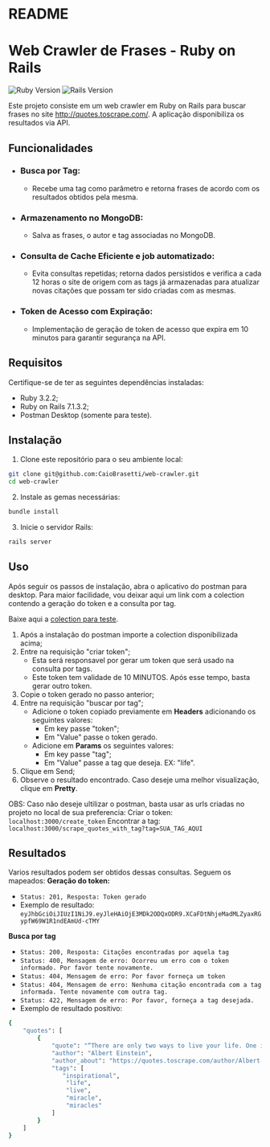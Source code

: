 # README

# Web Crawler de Frases - Ruby on Rails

![Ruby Version](https://img.shields.io/badge/Ruby-3.2.2-red.svg)
![Rails Version](https://img.shields.io/badge/Rails-7.1.3.2-orange.svg)

Este projeto consiste em um web crawler em Ruby on Rails para buscar frases no site http://quotes.toscrape.com/. A aplicação disponibiliza os resultados via API.

## Funcionalidades

* ### Busca por Tag:

  * Recebe uma tag como parâmetro e retorna frases de acordo com os resultados obtidos pela mesma.

* ### Armazenamento no MongoDB:

  * Salva as frases, o autor e tag associadas no MongoDB.

* ### Consulta de Cache Eficiente e job automatizado:

  * Evita consultas repetidas; retorna dados persistidos e verifica a cada 12 horas o site de origem com as tags já armazenadas para atualizar novas citações que possam ter sido criadas com as mesmas.

* ### Token de Acesso com Expiração:

  * Implementação de geração de token de acesso que expira em 10 minutos para garantir segurança na API.
 
## Requisitos

Certifique-se de ter as seguintes dependências instaladas:

- Ruby 3.2.2;
- Ruby on Rails 7.1.3.2;
- Postman Desktop (somente para teste).

## Instalação

1. Clone este repositório para o seu ambiente local:

```bash
git clone git@github.com:CaioBrasetti/web-crawler.git
cd web-crawler
```

2. Instale as gemas necessárias:

```bash
bundle install
```

3. Inicie o servidor Rails:

```bash
rails server
```

## Uso

Após seguir os passos de instalação, abra o aplicativo do postman para desktop.
Para maior facilidade, vou deixar aqui um link com a colection contendo a geração do token e a consulta por tag.

Baixe aqui a [colection para teste](https://drive.google.com/file/d/1J93buG0fa36PN7JnMjhzK_GcuQFjJu51/view?usp=drive_link).

1. Após a instalação do postman importe a colection disponibilizada acima;
2. Entre na requisição "criar token";
   - Esta será responsavel por gerar um token que será usado na consulta por tags.
   - Este token tem validade de 10 MINUTOS. Após esse tempo, basta gerar outro token.
3. Copie o token gerado no passo anterior;
4. Entre na requisição "buscar por tag";
   - Adicione o token copiado previamente em **Headers** adicionando os seguintes valores:
       - Em key passe "token";
       - Em "Value" passe o token gerado.
   -  Adicione em **Params** os seguintes valores:
       - Em key passe "tag";
       - Em "Value" passe a tag que deseja. EX: "life".
5. Clique em Send;
6. Observe o resultado encontrado. Caso deseje uma melhor visualização, clique em **Pretty**.

OBS: Caso não deseje ultilizar o postman, basta usar as urls criadas no projeto no local de sua preferencia:
Criar o token: ``` localhost:3000/create_token ```
Encontrar a tag: ``` localhost:3000/scrape_quotes_with_tag?tag=SUA_TAG_AQUI ```

## Resultados

Varios resultados podem ser obtidos dessas consultas. Seguem os mapeados:
**Geração do token:**
- ``` Status: 201, Resposta: Token gerado ```
- Exemplo de resultado: ```eyJhbGciOiJIUzI1NiJ9.eyJleHAiOjE3MDk2ODQxODR9.XCaFDtNhjeMadMLZyaxRGypfW69W1R1ndEAmUd-cTMY```

**Busca por tag**
- ```Status: 200, Resposta: Citações encontradas por aquela tag ```
- ```Status: 400, Mensagem de erro: Ocorreu um erro com o token informado. Por favor tente novamente.```
- ```Status: 404, Mensagem de erro: Por favor forneça um token```
- ```Status: 404, Mensagem de erro: Nenhuma citação encontrada com a tag informada. Tente novamente com outra tag. ```
- ```Status: 422, Mensagem de erro: Por favor, forneça a tag desejada. ```
- Exemplo de resultado positivo: 
```bash
{
    "quotes": [
        {
            "quote": "“There are only two ways to live your life. One is as though nothing is a miracle. The other is as though everything is a miracle.”",
            "author": "Albert Einstein",
            "author_about": "https://quotes.toscrape.com/author/Albert-Einstein",
            "tags": [
               "inspirational",
                "life",
                "live",
                "miracle",
                "miracles"
            ]
        }
    ]
}
```
